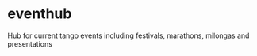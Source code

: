 # eventhub
Hub for current tango events including festivals, marathons, milongas and presentations


